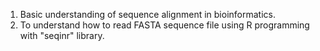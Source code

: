 1.	Basic understanding of sequence alignment in bioinformatics.
2.	To understand how to read FASTA sequence file using R programming with "seqinr" library.

